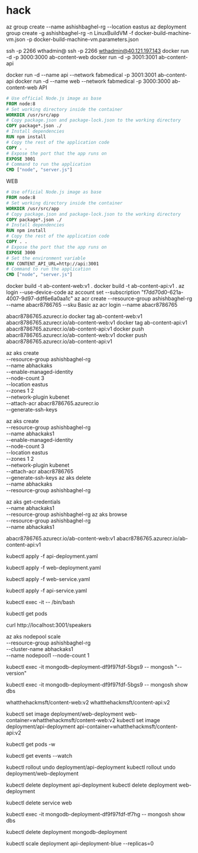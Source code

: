 # hack

az group create --name ashishbaghel-rg --location eastus
az deployment group create -g ashishbaghel-rg -n LinuxBuildVM -f docker-build-machine-vm.json -p docker-build-machine-vm.parameters.json

ssh -p 2266 wthadmin@<VM Public IP>
ssh -p 2266 wthadmin@40.121.197.143
docker run -d -p 3000:3000 ab-content-web
docker run -d -p 3001:3001 ab-content-api
 
docker run -d --name api --network fabmedical -p 3001:3001 ab-content-api
docker run -d --name web --network fabmedical -p 3000:3000 ab-content-web
API
```Dockerfile
# Use official Node.js image as base
FROM node:8
# Set working directory inside the container
WORKDIR /usr/src/app
# Copy package.json and package-lock.json to the working directory
COPY package*.json ./
# Install dependencies
RUN npm install
# Copy the rest of the application code
COPY . .
# Expose the port that the app runs on
EXPOSE 3001
# Command to run the application
CMD ["node", "server.js"]
```
WEB
```Dockerfile
# Use official Node.js image as base
FROM node:8
# Set working directory inside the container
WORKDIR /usr/src/app
# Copy package.json and package-lock.json to the working directory
COPY package*.json ./
# Install dependencies
RUN npm install
# Copy the rest of the application code
COPY . .
# Expose the port that the app runs on
EXPOSE 3000
# Set the environment variable
ENV CONTENT_API_URL=http://api:3001
# Command to run the application
CMD ["node", "server.js"]
```
docker build -t ab-content-web:v1 .
docker build -t ab-content-api:v1 .
az login --use-device-code
az account set --subscription "f7dd70d0-621a-4007-9d97-ddf6e6a0aa1c"
az acr create --resource-group ashishbaghel-rg --name abacr8786765 --sku Basic
az acr login --name abacr8786765
 
abacr8786765.azurecr.io
docker tag ab-content-web:v1 abacr8786765.azurecr.io/ab-content-web:v1 
docker tag ab-content-api:v1 abacr8786765.azurecr.io/ab-content-api:v1
docker push abacr8786765.azurecr.io/ab-content-web:v1
docker push abacr8786765.azurecr.io/ab-content-api:v1
 
 
az aks create \
  --resource-group ashishbaghel-rg \
  --name abhackaks \
  --enable-managed-identity \
  --node-count 3 \
  --location eastus \
  --zones 1 2 \
  --network-plugin kubenet \
  --attach-acr abacr8786765.azurecr.io \
  --generate-ssh-keys
  
az aks create \
  --resource-group ashishbaghel-rg \
  --name abhackaks1 \
  --enable-managed-identity \
  --node-count 3 \
  --location eastus \
  --zones 1 2 \
  --network-plugin kubenet \
  --attach-acr abacr8786765 \
  --generate-ssh-keys
az aks delete \
  --name abhackaks \
  --resource-group ashishbaghel-rg
  
az aks get-credentials \
  --name abhackaks1 \
  --resource-group ashishbaghel-rg
az aks browse \
  --resource-group ashishbaghel-rg \
  --name abhackaks1


abacr8786765.azurecr.io/ab-content-web:v1
abacr8786765.azurecr.io/ab-content-api:v1


kubectl apply -f api-deployment.yaml

kubectl apply -f web-deployment.yaml

kubectl apply -f web-service.yaml

kubectl apply -f api-service.yaml

kubectl exec -it <pod-name> -- /bin/bash

kubectl get pods


curl http://localhost:3001/speakers


az aks nodepool scale \
  --resource-group ashishbaghel-rg \
  --cluster-name abhackaks1 \
  --name nodepool1 --node-count 1

kubectl exec -it mongodb-deployment-df9f97fdf-5bgs9 -- mongosh "--version"

kubectl exec -it mongodb-deployment-df9f97fdf-5bgs9 -- mongosh
show dbs


whatthehackmsft/content-web:v2
whatthehackmsft/content-api:v2

kubectl set image deployment/web-deployment web-container=whatthehackmsft/content-web:v2
kubectl set image deployment/api-deployment api-container=whatthehackmsft/content-api:v2

kubectl get pods -w


kubectl get events --watch


kubectl rollout undo deployment/api-deployment
kubectl rollout undo deployment/web-deployment

kubectl delete deployment api-deployment 
kubectl delete deployment web-deployment

kubectl delete service web


kubectl exec -it mongodb-deployment-df9f97fdf-tf7hg -- mongosh
show dbs

kubectl delete deployment mongodb-deployment 

kubectl scale deployment api-deployment-blue --replicas=0





